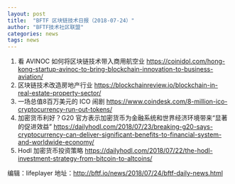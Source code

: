 ```yaml
---
layout: post
title:  "BFTF 区块链技术日报（2018-07-24）"
author: "BFTF技术社区联盟"
categories: news
tags: news
---
```


1. 看 AVINOC 如何将区块链技术带入商用航空业 <https://coinidol.com/hong-kong-startup-avinoc-to-bring-blockchain-innovation-to-business-aviation/>
2. 区块链技术改造房地产行业 <https://blockchainreview.io/blockchain-in-real-estate-property-sector/>
3. 一场总值8百万美元的 ICO 闹剧 <https://www.coindesk.com/8-million-ico-cryptocurrency-run-out-tokens/>
4. 加密货币利好？G20 官方表示加密货币为金融系统和世界经济环境带来“显著的促进效益” <https://dailyhodl.com/2018/07/23/breaking-g20-says-cryptocurrency-can-deliver-significant-benefits-to-financial-system-and-worldwide-economy/>
5. Hodl 加密货币投资策略 <https://dailyhodl.com/2018/07/22/the-hodl-investment-strategy-from-bitcoin-to-altcoins/>

编辑：lifeplayer
地址：http://bftf.io/news/2018/07/24/bftf-daily-news.html
